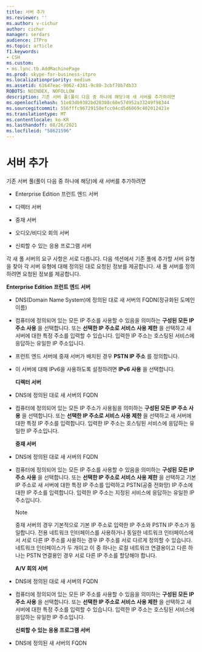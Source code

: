 ```yaml
---
title: 서버 추가
ms.reviewer: ''
ms.author: v-cichur
author: cichur
manager: serdars
audience: ITPro
ms.topic: article
f1.keywords:
- CSH
ms.custom:
- ms.lync.tb.AddMachinePage
ms.prod: skype-for-business-itpro
ms.localizationpriority: medium
ms.assetid: 61647eac-9062-4381-9c80-3cbf70b7db33
ROBOTS: NOINDEX, NOFOLLOW
description: 기존 서버 풀(풀이 다음 중 하나에 해당)에 새 서버를 추가하려면
ms.openlocfilehash: 51e83db9382bd28308c60e57d952a33249f98344
ms.sourcegitcommit: 556fffc96729150efcc04cd5d6069c402012421e
ms.translationtype: MT
ms.contentlocale: ko-KR
ms.lasthandoff: 08/26/2021
ms.locfileid: "58621596"
---
```

# <a name="add-server"></a>서버 추가
 
기존 서버 풀(풀이 다음 중 하나에 해당)에 새 서버를 추가하려면
  
- Enterprise Edition 프런트 엔드 서버
    
- 디렉터 서버
    
- 중재 서버
    
- 오디오/비디오 회의 서버
    
- 신뢰할 수 있는 응용 프로그램 서버
    
각 새 풀 서버의 요구 사항은 서로 다릅니다. 다음 섹션에서 기존 풀에 추가할 서버 유형을 찾아 각 서버 유형에 대해 정의된 대로 요청된 정보를 제공합니다. 새 풀 서버를 정의하려면 요청된 정보를 제공합니다.
  
 **Enterprise Edition 프런트 엔드 서버**
  
- DNS(Domain Name System)에 정의된 대로 새 서버의 FQDN(정규화된 도메인 이름)
    
- 컴퓨터에 정의되어 있는 모든 IP 주소를 사용할 수 있음을 의미하는 **구성된 모든 IP 주소 사용** 을 선택합니다. 또는 **선택한 IP 주소로 서비스 사용 제한** 을 선택하고 새 서버에 대한 특정 주소를 입력할 수 있습니다. 입력한 IP 주소는 호스팅된 서비스에 응답하는 유일한 IP 주소입니다.
    
- 프런트 엔드 서버에 중재 서버가 배치된 경우 **PSTN IP 주소** 를 정의합니다.
    
- 이 서버에 대해 IPv6을 사용하도록 설정하려면 **IPv6 사용** 을 선택합니다.
    
  **디렉터 서버**
  
- DNS에 정의된 대로 새 서버의 FQDN
    
- 컴퓨터에 정의되어 있는 모든 IP 주소가 사용됨을 의미하는 **구성된 모든 IP 주소 사용** 을 선택합니다. 또는 **선택한 IP 주소로 서비스 사용 제한** 을 선택하고 새 서버에 대한 특정 IP 주소를 입력합니다. 입력한 IP 주소는 호스팅된 서비스에 응답하는 유일한 IP 주소입니다.
    
  **중재 서버**
  
- DNS에 정의된 대로 새 서버의 FQDN
    
- 컴퓨터에 정의되어 있는 모든 IP 주소를 사용할 수 있음을 의미하는 **구성된 모든 IP 주소 사용** 을 선택합니다. 또는 **선택한 IP 주소로 서비스 사용 제한** 을 선택하고 기본 IP 주소로 새 서버에 대한 특정 IP 주소를 입력하고 PSTN(공중 전화망) IP 주소에 대한 IP 주소를 입력합니다. 입력한 IP 주소는 지정된 서비스에 응답하는 유일한 IP 주소입니다.
    
    > [!NOTE]
    > 중재 서버의 경우 기본적으로 기본 IP 주소로 입력한 IP 주소와 PSTN IP 주소가 동일합니다. 전용 네트워크 인터페이스를 사용하거나 동일한 네트워크 인터페이스에서 서로 다른 IP 주소를 사용하는 경우 IP 주소를 서로 다르게 정의할 수 있습니다. 네트워크 인터페이스가 두 개이고 이 중 하나는 로컬 네트워크 연결용이고 다른 하나는 PSTN 연결용인 경우 서로 다른 IP 주소를 할당해야 합니다. 
  
  **A/V 회의 서버**
  
- DNS에 정의된 대로 새 서버의 FQDN
    
- 컴퓨터에 정의되어 있는 모든 IP 주소를 사용할 수 있음을 의미하는 **구성된 모든 IP 주소 사용** 을 선택합니다. 또는 **선택한 IP 주소로 서비스 사용 제한** 을 선택하고 새 서버에 대한 특정 주소를 입력할 수 있습니다. 입력한 IP 주소는 호스팅된 서비스에 응답하는 유일한 IP 주소입니다.
    
  **신뢰할 수 있는 응용 프로그램 서버**
  
- DNS에 정의된 새 서버의 FQDN
    

